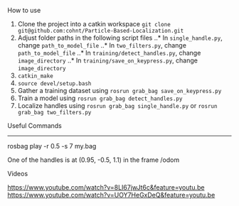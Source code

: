 How to use

1. Clone the project into a catkin workspace `git clone git@github.com:cohnt/Particle-Based-Localization.git`
2. Adjust folder paths in the following script files
..* In `single_handle.py`, change `path_to_model_file`
..* In `two_filters.py`, change `path_to_model_file`
..* In `training/detect_handles.py`, change `image_directory`
..* In `training/save_on_keypress.py`, change `image_directory`
3. `catkin_make`
4. `source devel/setup.bash`
5. Gather a training dataset using `rosrun grab_bag save_on_keypress.py`
6. Train a model using `rosrun grab_bag detect_handles.py`
7. Localize handles using `rosrun grab_bag single_handle.py` or `rosrun grab_bag two_filters.py`

Useful Commands

---

rosbag play -r 0.5 -s 7 my.bag


One of the handles is at (0.95, -0.5, 1.1) in the frame /odom


Videos

https://www.youtube.com/watch?v=8LI67jwJt6c&feature=youtu.be
https://www.youtube.com/watch?v=UOY7HeGxDeQ&feature=youtu.be